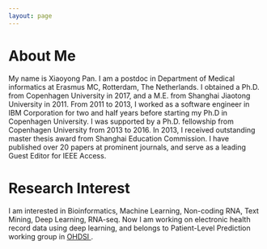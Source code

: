 ```yaml
---
layout: page
---
```


# About Me

My name is Xiaoyong Pan. I am a postdoc in Department of Medical informatics at Erasmus MC, Rotterdam, The Netherlands.
I obtained a Ph.D. from Copenhagen University in 2017, and a M.E. from Shanghai Jiaotong University in 2011. From 2011 to 2013, I worked as a 
software engineer in IBM Corporation for two and half years before starting my Ph.D in Copenhagen University. I was supported by a Ph.D. fellowship from Copenhagen University from 2013 to 2016.
In 2013, I received outstanding master thesis award from Shanghai Education Commission. I have published over 20 papers at prominent journals, and serve as a leading Guest Editor for IEEE Access.
<br>
# Research Interest

I am interested in Bioinformatics, Machine Learning, Non-coding RNA, Text Mining, Deep Learning, RNA-seq.
Now I am working on electronic health record data using deep learning, and belongs to Patient-Level Prediction working group in <a href="https://ohdsi.org/">OHDSI </a>. 



